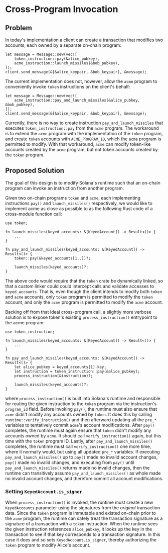 # Cross-Program Invocation

## Problem

In today's implementation a client can create a transaction that modifies two
accounts, each owned by a separate on-chain program:

```rust,ignore
let message = Message::new(vec![
    token_instruction::pay(&alice_pubkey),
    acme_instruction::launch_missiles(&bob_pubkey),
]);
client.send_message(&[&alice_keypair, &bob_keypair], &message);
```

The current implementation does not, however, allow the `acme` program to
conveniently invoke `token` instructions on the client's behalf:

```rust,ignore
let message = Message::new(vec![
    acme_instruction::pay_and_launch_missiles(&alice_pubkey, &bob_pubkey),
]);
client.send_message(&[&alice_keypair, &bob_keypair], &message);
```

Currently, there is no way to create instruction `pay_and_launch_missiles` that executes
`token_instruction::pay` from the `acme` program. The workaround is to extend the
`acme` program with the implementation of the `token` program, and create `token`
accounts with `ACME_PROGRAM_ID`, which the `acme` program is permitted to modify.
With that workaround, `acme` can modify token-like accounts created by the `acme`
program, but not token accounts created by the `token` program.


## Proposed Solution

The goal of this design is to modify Solana's runtime such that an on-chain
program can invoke an instruction from another program.

Given two on-chain programs `token` and `acme`, each implementing instructions
`pay()` and `launch_missiles()` respectively, we would like to implement acme as
close as possible to as the following Rust code of a cross-module function call:

```rust,ignore
use token;

fn launch_missiles(keyed_accounts: &[KeyedAccount]) -> Result<()> {
    ...
}

fn pay_and_launch_missiles(keyed_accounts: &[KeyedAccount]) -> Result<()> {
    token::pay(&keyed_accounts[1..])?;

    launch_missiles(keyed_accounts)?;
}
```

The above code would require that the `token` crate be dynamically
linked, so that a custom linker could could intercept calls and
validate accesses to `keyed_accounts`. That is, even though the client
intends to modify both `token` and `acme` accounts, only `token` program is
permitted to modify the `token` account, and only the `acme` program is
permitted to modify the `acme` account.

Backing off from that ideal cross-program call, a slightly more
verbose solution is to expose token's existing `process_instruction()`
entrypoint to the acme program:

```rust,ignore
use token_instruction;

fn launch_missiles(keyed_accounts: &[KeyedAccount]) -> Result<()> {
    ...
}

fn pay_and_launch_missiles(keyed_accounts: &[KeyedAccount]) -> Result<()> {
    let alice_pubkey = keyed_accounts[1].key;
    let instruction = token_instruction::pay(&alice_pubkey);
    process_instruction(&instruction)?;

    launch_missiles(keyed_accounts)?;
}
```

where `process_instruction()` is built into Solana's runtime and responsible
for routing the given instruction to the `token` program via the instruction's
`program_id` field. Before invoking `pay()`, the runtime must also ensure that
`acme` didn't modify any accounts owned by `token`. It does this by calling
`runtime::verify_instruction()` and then afterward updating all the `pre_*`
variables to tentatively commit `acme`'s account modifications. After `pay()`
completes, the runtime must again ensure that `token` didn't modify any
accounts owned by `acme`. It should call `verify_instruction()` again, but this
time with the `token` program ID. Lastly, after `pay_and_launch_missiles()`
completes, the runtime must call `verify_instruction()` one more time, where it
normally would, but using all updated `pre_*` variables.  If executing
`pay_and_launch_missiles()` up to `pay()` made no invalid account changes,
`pay()` made no invalid changes, and executing from `pay()` until
`pay_and_launch_missiles()` returns made no invalid changes, then the runtime
can transitively assume `pay_and_launch_missiles()` as whole made no invalid
account changes, and therefore commit all account modifications.

### Setting `KeyedAccount.is_signer`

When `process_instruction()` is invoked, the runtime must create a new
`KeyedAccounts` parameter using the signatures from the *original* transaction
data. Since the `token` program is immutable and existed on-chain prior to the
`acme` program, the runtime can safely treat the transaction signature as a
signature of a transaction with a `token` instruction. When the runtime sees
the given instruction references `alice_pubkey`, it looks up the key in the
transaction to see if that key corresponds to a transaction signature. In this
case it does and so sets `KeyedAccount.is_signer`, thereby authorizing the
`token` program to modify Alice's account.
